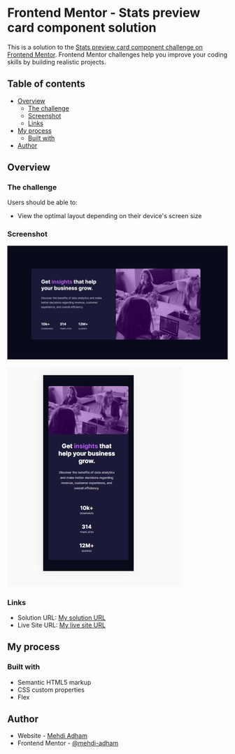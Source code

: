# Frontend Mentor - Stats preview card component solution

This is a solution to the [Stats preview card component challenge on Frontend Mentor](https://www.frontendmentor.io/challenges/stats-preview-card-component-8JqbgoU62). Frontend Mentor challenges help you improve your coding skills by building realistic projects. 

## Table of contents

- [Overview](#overview)
  - [The challenge](#the-challenge)
  - [Screenshot](#screenshot)
  - [Links](#links)
- [My process](#my-process)
  - [Built with](#built-with)
- [Author](#author)



## Overview

### The challenge

Users should be able to:

- View the optimal layout depending on their device's screen size

### Screenshot

![](images/screenshot.jpg)

![](images/screenshot-mobile-screen.jpg)

### Links

- Solution URL: [My solution URL](https://www.frontendmentor.io/profile/mehdi-adham)
- Live Site URL: [My live site URL](https://mehdi-adham.github.io/stats-preview-card-component/index.html)

## My process

### Built with

- Semantic HTML5 markup
- CSS custom properties
- Flex



## Author

- Website - [Mehdi Adham](https://github.com/mehdi-adham)
- Frontend Mentor - [@mehdi-adham](https://www.frontendmentor.io/profile/mehdi-adham)
